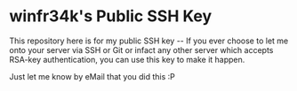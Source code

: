 # winfr34k's Public SSH Key
This repository here is for my public SSH key -- If you ever choose to let me onto your server via SSH or Git or infact any other server which accepts RSA-key authentication, you can use this key to make it happen.

Just let me know by eMail that you did this :P
